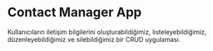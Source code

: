 # Contact Manager App

Kullanıcıların iletişim bilgilerini oluşturabildiğimiz, listeleyebildiğimiz, düzenleyebildiğimiz ve silebildiğimiz bir CRUD uygulaması.

